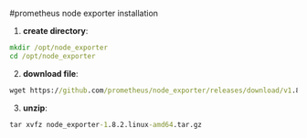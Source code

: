 #prometheus node exporter installation

1. **create directory**:
```cmd
mkdir /opt/node_exporter
cd /opt/node_exporter
```
2. **download file**:
```cmd
wget https://github.com/prometheus/node_exporter/releases/download/v1.8.2/node_exporter-1.8.2.linux-amd64.tar.gz
```
3. **unzip**:
```cmd
tar xvfz node_exporter-1.8.2.linux-amd64.tar.gz
```
